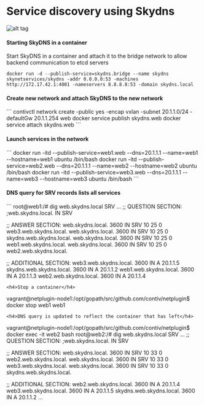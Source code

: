<h1>Service discovery using Skydns</h1>

![alt tag](https://github.com/DivyaVavili/netplugin/blob/libnet-service/skydns-discovery-model.png)

<h4>Starting SkyDNS in a container</h4>
Start SkyDNS in a container and attach it to the bridge network to allow backend communication to etcd servers

`docker run -d --publish-service=skydns.bridge --name skydns skynetservices/skydns -addr 0.0.0.0:53 -machines http://172.17.42.1:4001 -nameservers 8.8.8.8:53 -domain skydns.local`

<h4>Create new network and attach SkyDNS to the new network</h4>
```
contivctl network create -public yes -encap vxlan -subnet 20.1.1.0/24 -defaultGw 20.1.1.254 web
docker service publish skydns.web
docker service attach <skydns-container-id> skydns.web
```

<h4>Launch services in the network</h4>
```
docker run -itd --publish-service=web1.web --dns=20.1.1.1 --name=web1 --hostname=web1 ubuntu /bin/bash
docker run -itd --publish-service=web2.web --dns=20.1.1.1 --name=web2 --hostname=web2 ubuntu /bin/bash
docker run -itd --publish-service=web3.web --dns=20.1.1.1 --name=web3 --hostname=web3 ubuntu /bin/bash
```
<h4>DNS query for SRV records lists all services</h4>
```
root@web1:/# dig web.skydns.local SRV
...
;; QUESTION SECTION:
;web.skydns.local.              IN      SRV

;; ANSWER SECTION:
web.skydns.local.       3600    IN      SRV     10 25 0 web3.web.skydns.local.
web.skydns.local.       3600    IN      SRV     10 25 0 skydns.web.skydns.local.
web.skydns.local.       3600    IN      SRV     10 25 0 web1.web.skydns.local.
web.skydns.local.       3600    IN      SRV     10 25 0 web2.web.skydns.local.

;; ADDITIONAL SECTION:
web3.web.skydns.local.  3600    IN      A       20.1.1.5
skydns.web.skydns.local. 3600   IN      A       20.1.1.2
web1.web.skydns.local.  3600    IN      A       20.1.1.3
web2.web.skydns.local.  3600    IN      A       20.1.1.4
```
<h4>Stop a container</h4>
```
vagrant@netplugin-node1:/opt/gopath/src/github.com/contiv/netplugin$ docker stop web1
web1
```
<h4>DNS query is updated to reflect the container that has left</h4>
```
vagrant@netplugin-node1:/opt/gopath/src/github.com/contiv/netplugin$ docker exec -it web2 bash
root@web2:/# dig web.skydns.local SRV
...
;; QUESTION SECTION:
;web.skydns.local.              IN      SRV

;; ANSWER SECTION:
web.skydns.local.       3600    IN      SRV     10 33 0 web2.web.skydns.local.
web.skydns.local.       3600    IN      SRV     10 33 0 web3.web.skydns.local.
web.skydns.local.       3600    IN      SRV     10 33 0 skydns.web.skydns.local.

;; ADDITIONAL SECTION:
web2.web.skydns.local.  3600    IN      A       20.1.1.4
web3.web.skydns.local.  3600    IN      A       20.1.1.5
skydns.web.skydns.local. 3600   IN      A       20.1.1.2
...
```
